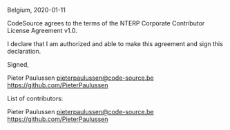 Belgium, 2020-01-11

CodeSource agrees to the terms of the NTERP Corporate Contributor License
Agreement v1.0.

I declare that I am authorized and able to make this agreement and sign this
declaration.

Signed,

Pieter Paulussen pieterpaulussen@code-source.be https://github.com/PieterPaulussen

List of contributors:

Pieter Paulussen pieterpaulussen@code-source.be https://github.com/PieterPaulussen
